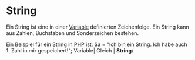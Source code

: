 # String
Ein String ist eine in einer [Variable](/de/wiki/variable) definierten Zeichenfolge. Ein String kann aus Zahlen, Buchstaben und Sonderzeichen bestehen.


Ein Beispiel für ein String in [PHP](/de/wiki/php) ist:
  $a          =     "Ich bin ein String. Ich habe auch 1. Zahl in mir gespeichert!";
  Variable| Gleich |
______________String______________/
